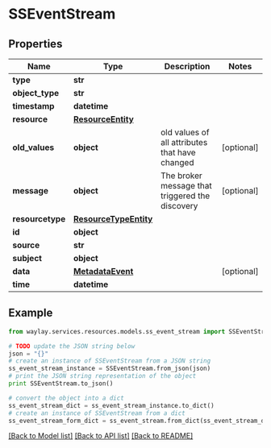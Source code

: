 # SSEventStream


## Properties

Name | Type | Description | Notes
------------ | ------------- | ------------- | -------------
**type** | **str** |  | 
**object_type** | **str** |  | 
**timestamp** | **datetime** |  | 
**resource** | [**ResourceEntity**](ResourceEntity.md) |  | 
**old_values** | **object** | old values of all attributes that have changed | [optional] 
**message** | **object** | The broker message that triggered the discovery | [optional] 
**resourcetype** | [**ResourceTypeEntity**](ResourceTypeEntity.md) |  | 
**id** | **object** |  | 
**source** | **str** |  | 
**subject** | **object** |  | 
**data** | [**MetadataEvent**](MetadataEvent.md) |  | [optional] 
**time** | **datetime** |  | 

## Example

```python
from waylay.services.resources.models.ss_event_stream import SSEventStream

# TODO update the JSON string below
json = "{}"
# create an instance of SSEventStream from a JSON string
ss_event_stream_instance = SSEventStream.from_json(json)
# print the JSON string representation of the object
print SSEventStream.to_json()

# convert the object into a dict
ss_event_stream_dict = ss_event_stream_instance.to_dict()
# create an instance of SSEventStream from a dict
ss_event_stream_form_dict = ss_event_stream.from_dict(ss_event_stream_dict)
```
[[Back to Model list]](../README.md#documentation-for-models) [[Back to API list]](../README.md#documentation-for-api-endpoints) [[Back to README]](../README.md)


